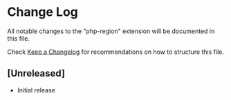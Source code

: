 # Change Log

All notable changes to the "php-region" extension will be documented in this file.

Check [Keep a Changelog](http://keepachangelog.com/) for recommendations on how to structure this file.

## [Unreleased]

- Initial release